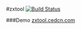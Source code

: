 #zxtool
[![Build Status](https://travis-ci.org/Cedcn/zxtool.svg?branch=master)](https://travis-ci.org/Cedcn/zxtool)

###Demo
[zxtool.cedcn.com](http://zxtool.cedcn.com/)
